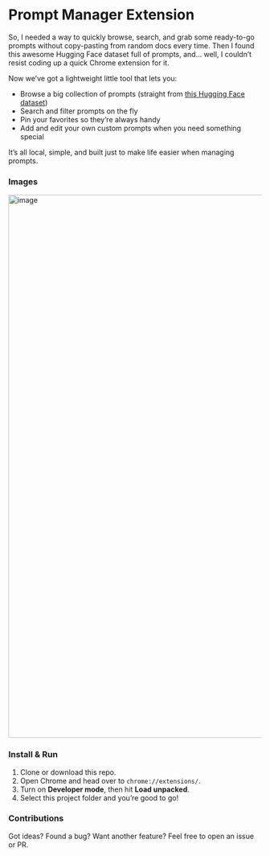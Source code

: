 # Prompt Manager Extension 

So, I needed a way to quickly browse, search, and grab some ready-to-go prompts without copy-pasting from random docs every time. Then I found this awesome Hugging Face dataset full of prompts, and… well, I couldn’t resist coding up a quick Chrome extension for it.  

Now we’ve got a lightweight little tool that lets you:  
- Browse a big collection of prompts (straight from [this Hugging Face dataset](https://huggingface.co/datasets/fka/awesome-chatgpt-prompts))  
- Search and filter prompts on the fly  
- Pin your favorites so they’re always handy  
- Add and edit your own custom prompts when you need something special  

It’s all local, simple, and built just to make life easier when managing prompts.  

### Images
<img width="1920" height="1080" alt="image" src="https://github.com/user-attachments/assets/7bbab9da-4b95-4c16-8ba3-353c950b1ecd" />

### Install & Run  
1. Clone or download this repo.  
2. Open Chrome and head over to `chrome://extensions/`.  
3. Turn on **Developer mode**, then hit **Load unpacked**.  
4. Select this project folder and you’re good to go!

### Contributions  
Got ideas? Found a bug? Want another feature? Feel free to open an issue or PR.
